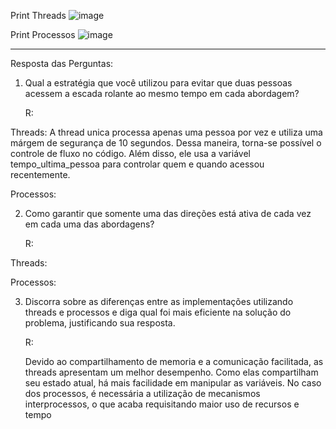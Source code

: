 Print Threads
![image](https://github.com/luiz-pulga/laboratorio-so/assets/162224053/15a6f57d-19a9-4d7f-8bdf-7241f7cbf0b3)

Print Processos
![image](https://github.com/luiz-pulga/laboratorio-so/assets/162224053/82abe861-9593-4cb2-be6b-b15f8f043cef)

---------------------------------------------------------------------------------------------------------------------------------------------------------------------------------------------------------------------------

  Resposta das Perguntas:

1. Qual a estratégia que você utilizou para evitar que duas pessoas acessem a escada rolante ao mesmo tempo em cada abordagem?

    R:

Threads: A thread unica processa apenas uma pessoa por vez e utiliza uma márgem de segurança de 10 segundos. Dessa maneira, torna-se possível o controle de fluxo no código. Além disso, ele usa a variável tempo_ultima_pessoa para controlar quem e quando acessou recentemente.

Processos:

2. Como garantir que somente uma das direções está ativa de cada vez em cada uma das abordagens?

    R:

Threads:

Processos:

3. Discorra sobre as diferenças entre as implementações utilizando threads e processos e diga qual foi mais eficiente na solução do problema, justificando sua resposta.

    R:

   Devido ao compartilhamento de memoria e a comunicação facilitada, as threads apresentam um melhor desempenho. Como elas compartilham seu estado atual, há mais facilidade em manipular as variáveis. No caso dos processos, é necessária a utilização de mecanismos interprocessos, o que acaba requisitando maior uso de recursos e tempo
